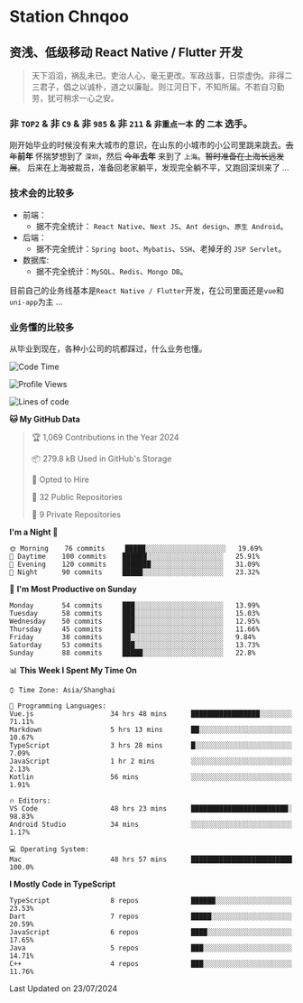 # Station Chnqoo

## 资浅、低级移动 React Native / Flutter 开发

> 天下滔滔，祸乱未已。吏治人心，毫无更改。军政战事，日崇虚伪。非得二三君子，倡之以诚朴，道之以廉耻。则江河日下，不知所届。不若自习勤劳，犹可稍求一心之安。

### 非 `TOP2` & 非 `C9` & 非 `985` & 非 `211` & `非重点一本` 的 `二本` 选手。

刚开始毕业的时候没有来大城市的意识，在山东的小城市的小公司里跳来跳去。~~去年~~**前年** 怀揣梦想到了 `深圳`，然后 ~~今年~~**去年** 来到了 `上海`。~~暂时准备在上海长远发展~~。
后来在上海被裁员，准备回老家躺平，发现完全躺不平，又跑回深圳来了 ...

### 技术会的比较多

- 前端：
  - 据不完全统计： `React Native`、`Next JS`、`Ant design`、`原生 Android`。
- 后端：
  - 据不完全统计：`Spring boot`、`Mybatis`、`SSH`、老掉牙的 `JSP Servlet`。
- 数据库:
  - 据不完全统计：`MySQL`、`Redis`、`Mongo DB`。

目前自己的业务线基本是`React Native / Flutter`开发，在公司里面还是`vue`和`uni-app`为主 ...

### 业务懂的比较多

从毕业到现在，各种小公司的坑都踩过，什么业务也懂。

<!--START_SECTION:waka-->
![Code Time](http://img.shields.io/badge/Code%20Time-5%2C606%20hrs%206%20mins-blue)

![Profile Views](http://img.shields.io/badge/Profile%20Views-1-blue)

![Lines of code](https://img.shields.io/badge/From%20Hello%20World%20I%27ve%20Written-277%20Thousand%20lines%20of%20code-blue)

**🐱 My GitHub Data** 

> 🏆 1,069 Contributions in the Year 2024
 > 
> 📦 279.8 kB Used in GitHub's Storage 
 > 
> 💼 Opted to Hire
 > 
> 📜 32 Public Repositories 
 > 
> 🔑 9 Private Repositories  
 > 
**I'm a Night 🦉** 

```text
🌞 Morning    76 commits     █████░░░░░░░░░░░░░░░░░░░░   19.69% 
🌆 Daytime    100 commits    ██████░░░░░░░░░░░░░░░░░░░   25.91% 
🌃 Evening    120 commits    ███████░░░░░░░░░░░░░░░░░░   31.09% 
🌙 Night      90 commits     █████░░░░░░░░░░░░░░░░░░░░   23.32%

```
📅 **I'm Most Productive on Sunday** 

```text
Monday       54 commits     ███░░░░░░░░░░░░░░░░░░░░░░   13.99% 
Tuesday      58 commits     ███░░░░░░░░░░░░░░░░░░░░░░   15.03% 
Wednesday    50 commits     ███░░░░░░░░░░░░░░░░░░░░░░   12.95% 
Thursday     45 commits     ███░░░░░░░░░░░░░░░░░░░░░░   11.66% 
Friday       38 commits     ██░░░░░░░░░░░░░░░░░░░░░░░   9.84% 
Saturday     53 commits     ███░░░░░░░░░░░░░░░░░░░░░░   13.73% 
Sunday       88 commits     █████░░░░░░░░░░░░░░░░░░░░   22.8%

```


📊 **This Week I Spent My Time On** 

```text
⌚︎ Time Zone: Asia/Shanghai

💬 Programming Languages: 
Vue.js                   34 hrs 48 mins      █████████████████░░░░░░░░   71.11% 
Markdown                 5 hrs 13 mins       ██░░░░░░░░░░░░░░░░░░░░░░░   10.67% 
TypeScript               3 hrs 28 mins       █░░░░░░░░░░░░░░░░░░░░░░░░   7.09% 
JavaScript               1 hr 2 mins         ░░░░░░░░░░░░░░░░░░░░░░░░░   2.13% 
Kotlin                   56 mins             ░░░░░░░░░░░░░░░░░░░░░░░░░   1.91%

🔥 Editors: 
VS Code                  48 hrs 23 mins      ████████████████████████░   98.83% 
Android Studio           34 mins             ░░░░░░░░░░░░░░░░░░░░░░░░░   1.17%

💻 Operating System: 
Mac                      48 hrs 57 mins      █████████████████████████   100.0%

```

**I Mostly Code in TypeScript** 

```text
TypeScript               8 repos             ██████░░░░░░░░░░░░░░░░░░░   23.53% 
Dart                     7 repos             █████░░░░░░░░░░░░░░░░░░░░   20.59% 
JavaScript               6 repos             ████░░░░░░░░░░░░░░░░░░░░░   17.65% 
Java                     5 repos             ███░░░░░░░░░░░░░░░░░░░░░░   14.71% 
C++                      4 repos             ███░░░░░░░░░░░░░░░░░░░░░░   11.76%

```



 Last Updated on 23/07/2024
<!--END_SECTION:waka-->

<!---
ChenqiaoStation/ChenqiaoStation is a ✨ special ✨ repository because its `README.md` (this file) appears on your GitHub profile.
You can click the Preview link to take a look at your changes.
--->
